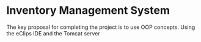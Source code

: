# Inventory Management System

The key proposal for completing the project is to use OOP concepts. Using the eClips IDE and the Tomcat server

